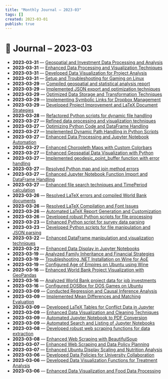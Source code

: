 ```yaml
---
title: "Monthly Journal – 2023-03"
tags: []
created: 2023-03-01
publish: true
---
```


# 📅 Journal – 2023-03

- **2023-03-31** — [Geospatial and Investment Data Processing and Analysis](../Dev/2023-03-31_Geospatial_and_Investment_Data_Processing_and_Anal.md)
- **2023-03-31** — [Enhanced Data Processing and Visualization Techniques](../Dev/2023-03-31_Enhanced_Data_Processing_and_Visualization_Techniq.md)
- **2023-03-31** — [Developed Data Visualization for Project Analysis](../Dev/2023-03-31_Developed_Data_Visualization_for_Project_Analysis.md)
- **2023-03-31** — [Setup and Troubleshooting for Gaming on Linux](../Dev/2023-03-31_Setup_and_Troubleshooting_for_Gaming_on_Linux.md)
- **2023-03-29** — [Compiled geospatial and statistical analysis report](../Business/2023-03-29_Compiled_geospatial_and_statistical_analysis_repor.md)
- **2023-03-29** — [Implemented JSON export and optimization techniques](../Dev/2023-03-29_Implemented_JSON_export_and_optimization_technique.md)
- **2023-03-29** — [Optimized Data Storage and Transformation Techniques](../Dev/2023-03-29_Optimized_Data_Storage_and_Transformation_Techniqu.md)
- **2023-03-29** — [Implementing Symbolic Links for Dropbox Management](../Dev/2023-03-29_Implementing_Symbolic_Links_for_Dropbox_Management.md)
- **2023-03-29** — [Developed Project Improvement and LaTeX Document Strategies](../Business/2023-03-29_Developed_Project_Improvement_and_LaTeX_Document_S.md)
- **2023-03-28** — [Refactored Python scripts for dynamic file handling](../Dev/2023-03-28_Refactored_Python_scripts_for_dynamic_file_handlin.md)
- **2023-03-27** — [Refined data processing and visualization techniques](../Dev/2023-03-27_Refined_data_processing_and_visualization_techniqu.md)
- **2023-03-27** — [Optimizing Python Code and DataFrame Handling](../Dev/2023-03-27_Optimizing_Python_Code_and_DataFrame_Handling.md)
- **2023-03-27** — [Implemented Dynamic Path Handling in Python Scripts](../Dev/2023-03-27_Implemented_Dynamic_Path_Handling_in_Python_Script.md)
- **2023-03-27** — [Enhanced Data Processing and Jupyter Notebook Automation](../Dev/2023-03-27_Enhanced_Data_Processing_and_Jupyter_Notebook_Auto.md)
- **2023-03-27** — [Enhanced Choropleth Maps with Custom Colorbars](../Dev/2023-03-27_Enhanced_Choropleth_Maps_with_Custom_Colorbars.md)
- **2023-03-27** — [Enhanced Geospatial Data Visualization with Python](../Dev/2023-03-27_Enhanced_Geospatial_Data_Visualization_with_Python.md)
- **2023-03-27** — [Implemented geodesic_point_buffer function with error handling](../Dev/2023-03-27_Implemented_geodesic_point_buffer_function_with_er.md)
- **2023-03-27** — [Resolved Python map and join method errors](../Dev/2023-03-27_Resolved_Python_map_and_join_method_errors.md)
- **2023-03-27** — [Enhanced Jupyter Notebook Function Import and DataFrame Handling](../Dev/2023-03-27_Enhanced_Jupyter_Notebook_Function_Import_and_Data.md)
- **2023-03-27** — [Enhanced file search techniques and TimePeriod calculation](../Dev/2023-03-27_Enhanced_file_search_techniques_and_TimePeriod_cal.md)
- **2023-03-26** — [Resolved LaTeX errors and compiled World Bank documents](../Dev/2023-03-26_Resolved_LaTeX_errors_and_compiled_World_Bank_docu.md)
- **2023-03-26** — [Resolved LaTeX Compilation and Font Issues](../Dev/2023-03-26_Resolved_LaTeX_Compilation_and_Font_Issues.md)
- **2023-03-26** — [Automated LaTeX Report Generation and Customization](../Dev/2023-03-26_Automated_LaTeX_Report_Generation_and_Customizatio.md)
- **2023-03-26** — [Developed robust Python scripts for file processing](../Dev/2023-03-26_Developed_robust_Python_scripts_for_file_processin.md)
- **2023-03-23** — [Enhanced Python script for survey data parsing](../Dev/2023-03-23_Enhanced_Python_script_for_survey_data_parsing.md)
- **2023-03-23** — [Developed Python scripts for file manipulation and JSON parsing](../Dev/2023-03-23_Developed_Python_scripts_for_file_manipulation_and.md)
- **2023-03-22** — [Enhanced DataFrame manipulation and visualization techniques](../Dev/2023-03-22_Enhanced_DataFrame_manipulation_and_visualization_.md)
- **2023-03-22** — [Enhanced Data Display in Jupyter Notebooks](../Dev/2023-03-22_Enhanced_Data_Display_in_Jupyter_Notebooks.md)
- **2023-03-19** — [Analyzed Family Inheritance and Financial Strategies](../Business/2023-03-19_Analyzed_Family_Inheritance_and_Financial_Strategi.md)
- **2023-03-19** — [Troubleshooting .NET Installation on Wine for AoE](../Dev/2023-03-19_Troubleshooting_.NET_Installation_on_Wine_for_AoE.md)
- **2023-03-19** — [Configured Age of Empires on Ubuntu using Wine](../Dev/2023-03-19_Configured_Age_of_Empires_on_Ubuntu_using_Wine.md)
- **2023-03-16** — [Enhanced World Bank Project Visualization with GeoPandas](../Dev/2023-03-16_Enhanced_World_Bank_Project_Visualization_with_Geo.md)
- **2023-03-16** — [Analyzed World Bank project data for job investments](../Dev/2023-03-16_Analyzed_World_Bank_project_data_for_job_investmen.md)
- **2023-03-16** — [Configured DOSBox for DOS Games on Ubuntu](../Dev/2023-03-16_Configured_DOSBox_for_DOS_Games_on_Ubuntu.md)
- **2023-03-09** — [Conducted Regression and Causal Inference Analysis](../Dev/2023-03-09_Conducted_Regression_and_Causal_Inference_Analysis.md)
- **2023-03-09** — [Implemented Mean Differences and Matching Evaluation](../Dev/2023-03-09_Implemented_Mean_Differences_and_Matching_Evaluati.md)
- **2023-03-09** — [Developed LaTeX Tables for Conflict Data in Jupyter](../Dev/2023-03-09_Developed_LaTeX_Tables_for_Conflict_Data_in_Jupyte.md)
- **2023-03-09** — [Enhanced Data Visualization and Cleaning Techniques](../Dev/2023-03-09_Enhanced_Data_Visualization_and_Cleaning_Technique.md)
- **2023-03-09** — [Automated Jupyter Notebook to PDF Conversion](../Dev/2023-03-09_Automated_Jupyter_Notebook_to_PDF_Conversion.md)
- **2023-03-09** — [Automated Search and Listing of Jupyter Notebooks](../Dev/2023-03-09_Automated_Search_and_Listing_of_Jupyter_Notebooks.md)
- **2023-03-08** — [Developed robust web scraping functions for data extraction](../Dev/2023-03-08_Developed_robust_web_scraping_functions_for_data_e.md)
- **2023-03-08** — [Enhanced Web Scraping with BeautifulSoup](../Dev/2023-03-08_Enhanced_Web_Scraping_with_BeautifulSoup.md)
- **2023-03-07** — [Enhanced Web Scraping and Data Policy Planning](../Dev/2023-03-07_Enhanced_Web_Scraping_and_Data_Policy_Planning.md)
- **2023-03-07** — [Enhanced Ubuntu Display Scaling and Nutrition Analysis](../Dev/2023-03-07_Enhanced_Ubuntu_Display_Scaling_and_Nutrition_Anal.md)
- **2023-03-06** — [Developed Data Policies for University Collaboration](../Business/2023-03-06_Developed_Data_Policies_for_University_Collaborati.md)
- **2023-03-06** — [Developed Data Visualization Functions for Treatment Analysis](../Dev/2023-03-06_Developed_Data_Visualization_Functions_for_Treatme.md)
- **2023-03-06** — [Enhanced Data Visualization and Food Data Processing](../Dev/2023-03-06_Enhanced_Data_Visualization_and_Food_Data_Processi.md)